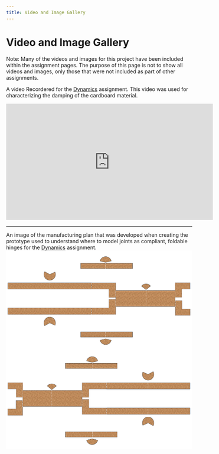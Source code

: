 ```yaml
---
title: Video and Image Gallery
---
```



# Video and Image Gallery

Note: Many of the videos and images for this project have been included within the assignment pages. The purpose of this page is not to show all videos and images, only those that were not included as part of other assignments.
   

A video Recordered for the [Dynamics](https://nbviewer.jupyter.org/url/arnoldjames98.github.io/systemDynamicsAll.ipynb) assignment. This video was used for characterizing the damping of the cardboard material.
<iframe width="560" height="315" src="https://www.youtube.com/embed/d1bHW5DcUlE" frameborder="0" allow="accelerometer; autoplay; clipboard-write; encrypted-media; gyroscope; picture-in-picture" allowfullscreen></iframe>

---

An image of the manufacturing plan that was developed when creating the prototype used to understand where to model joints as compliant, foldable hinges for the [Dynamics](https://nbviewer.jupyter.org/url/arnoldjames98.github.io/systemDynamicsAll.ipynb) assignment.
![alt_text](images/fourLegs.png)
